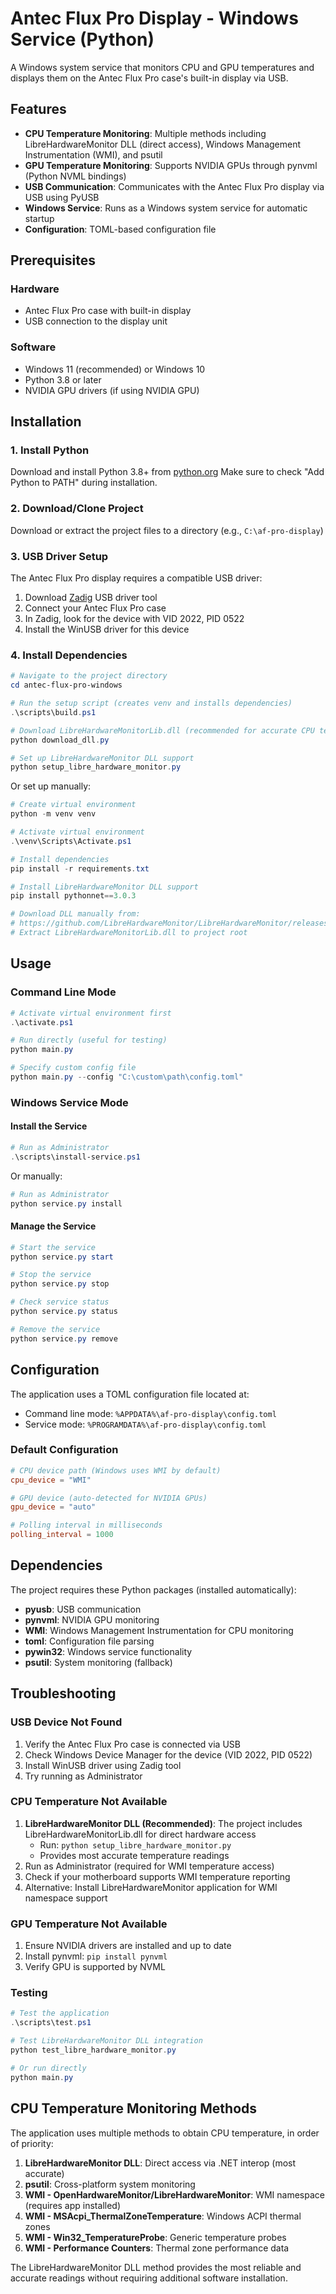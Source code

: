# Antec Flux Pro Display - Windows Service (Python)

A Windows system service that monitors CPU and GPU temperatures and displays them on the Antec Flux Pro case's built-in display via USB.

## Features

- **CPU Temperature Monitoring**: Multiple methods including LibreHardwareMonitor DLL (direct access), Windows Management Instrumentation (WMI), and psutil
- **GPU Temperature Monitoring**: Supports NVIDIA GPUs through pynvml (Python NVML bindings)
- **USB Communication**: Communicates with the Antec Flux Pro display via USB using PyUSB
- **Windows Service**: Runs as a Windows system service for automatic startup
- **Configuration**: TOML-based configuration file

## Prerequisites

### Hardware
- Antec Flux Pro case with built-in display
- USB connection to the display unit

### Software
- Windows 11 (recommended) or Windows 10
- Python 3.8 or later
- NVIDIA GPU drivers (if using NVIDIA GPU)

## Installation

### 1. Install Python
Download and install Python 3.8+ from [python.org](https://python.org/)
Make sure to check "Add Python to PATH" during installation.

### 2. Download/Clone Project
Download or extract the project files to a directory (e.g., `C:\af-pro-display`)

### 3. USB Driver Setup
The Antec Flux Pro display requires a compatible USB driver:

1. Download [Zadig](https://zadig.akeo.ie/) USB driver tool
2. Connect your Antec Flux Pro case
3. In Zadig, look for the device with VID 2022, PID 0522
4. Install the WinUSB driver for this device

### 4. Install Dependencies
```powershell
# Navigate to the project directory
cd antec-flux-pro-windows

# Run the setup script (creates venv and installs dependencies)
.\scripts\build.ps1

# Download LibreHardwareMonitorLib.dll (recommended for accurate CPU temps)
python download_dll.py

# Set up LibreHardwareMonitor DLL support
python setup_libre_hardware_monitor.py
```

Or set up manually:
```powershell
# Create virtual environment
python -m venv venv

# Activate virtual environment  
.\venv\Scripts\Activate.ps1

# Install dependencies
pip install -r requirements.txt

# Install LibreHardwareMonitor DLL support
pip install pythonnet==3.0.3

# Download DLL manually from:
# https://github.com/LibreHardwareMonitor/LibreHardwareMonitor/releases/latest
# Extract LibreHardwareMonitorLib.dll to project root
```

## Usage

### Command Line Mode
```powershell
# Activate virtual environment first
.\activate.ps1

# Run directly (useful for testing)  
python main.py

# Specify custom config file
python main.py --config "C:\custom\path\config.toml"
```

### Windows Service Mode

#### Install the Service
```powershell
# Run as Administrator
.\scripts\install-service.ps1
```

Or manually:
```powershell
# Run as Administrator
python service.py install
```

#### Manage the Service
```powershell
# Start the service
python service.py start

# Stop the service  
python service.py stop

# Check service status
python service.py status

# Remove the service
python service.py remove
```

## Configuration

The application uses a TOML configuration file located at:
- Command line mode: `%APPDATA%\af-pro-display\config.toml`
- Service mode: `%PROGRAMDATA%\af-pro-display\config.toml`

### Default Configuration
```toml
# CPU device path (Windows uses WMI by default)
cpu_device = "WMI"

# GPU device (auto-detected for NVIDIA GPUs)
gpu_device = "auto"

# Polling interval in milliseconds
polling_interval = 1000
```

## Dependencies

The project requires these Python packages (installed automatically):

- **pyusb**: USB communication
- **pynvml**: NVIDIA GPU monitoring  
- **WMI**: Windows Management Instrumentation for CPU monitoring
- **toml**: Configuration file parsing
- **pywin32**: Windows service functionality
- **psutil**: System monitoring (fallback)

## Troubleshooting

### USB Device Not Found
1. Verify the Antec Flux Pro case is connected via USB
2. Check Windows Device Manager for the device (VID 2022, PID 0522)
3. Install WinUSB driver using Zadig tool
4. Try running as Administrator

### CPU Temperature Not Available
1. **LibreHardwareMonitor DLL (Recommended)**: The project includes LibreHardwareMonitorLib.dll for direct hardware access
   - Run: `python setup_libre_hardware_monitor.py`
   - Provides most accurate temperature readings
2. Run as Administrator (required for WMI temperature access)
3. Check if your motherboard supports WMI temperature reporting
4. Alternative: Install LibreHardwareMonitor application for WMI namespace support

### GPU Temperature Not Available
1. Ensure NVIDIA drivers are installed and up to date
2. Install pynvml: `pip install pynvml`
3. Verify GPU is supported by NVML

### Testing
```powershell
# Test the application
.\scripts\test.ps1

# Test LibreHardwareMonitor DLL integration
python test_libre_hardware_monitor.py

# Or run directly
python main.py
```

## CPU Temperature Monitoring Methods

The application uses multiple methods to obtain CPU temperature, in order of priority:

1. **LibreHardwareMonitor DLL**: Direct access via .NET interop (most accurate)
2. **psutil**: Cross-platform system monitoring
3. **WMI - OpenHardwareMonitor/LibreHardwareMonitor**: WMI namespace (requires app installed)
4. **WMI - MSAcpi_ThermalZoneTemperature**: Windows ACPI thermal zones
5. **WMI - Win32_TemperatureProbe**: Generic temperature probes
6. **WMI - Performance Counters**: Thermal zone performance data

The LibreHardwareMonitor DLL method provides the most reliable and accurate readings without requiring additional software installation.